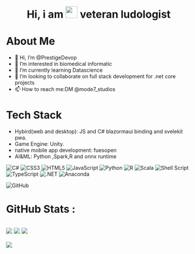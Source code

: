 <div align="center"><h1> Hi, i am <img src="https://raw.githubusercontent.com/TheDudeThatCode/TheDudeThatCode/master/Assets/Hi.gif" width="32px"/> veteran ludologist </h1> </div>

# About Me
 - 👋 Hi, I’m @PrestigeDevop 
 - 👀 I’m interested in biomedical informatic 
 - 🌱 I’m currently learning Datascience 
 - 💞️ I’m looking to collaborate on full stack development for .net core projects 
 - 📫 How to reach me:DM @mode7_studios


# Tech Stack
 - Hybird(web and desktop): JS and C# blazormaui binding and svelekit pwa.
 - Game Engine: Unity.
 - native mobile app development: fuesopen 
 - AI&ML: Python ,Spark,R and onnx runtime

![C#](https://img.shields.io/badge/c%23-%23239120.svg?style=for-the-badge&logo=c-sharp&logoColor=white)
![CSS3](https://img.shields.io/badge/css3-%231572B6.svg?style=for-the-badge&logo=css3&logoColor=white)
![HTML5](https://img.shields.io/badge/html5-%23E34F26.svg?style=for-the-badge&logo=html5&logoColor=white)
![JavaScript](https://img.shields.io/badge/javascript-%23323330.svg?style=for-the-badge&logo=javascript&logoColor=%23F7DF1E)
![Python](https://img.shields.io/badge/python-3670A0?style=for-the-badge&logo=python&logoColor=ffdd54)
![R](https://img.shields.io/badge/r-%23276DC3.svg?style=for-the-badge&logo=r&logoColor=white)
![Scala](https://img.shields.io/badge/scala-%23DC322F.svg?style=for-the-badge&logo=scala&logoColor=white)
![Shell Script](https://img.shields.io/badge/shell_script-%23121011.svg?style=for-the-badge&logo=gnu-bash&logoColor=white)
![TypeScript](https://img.shields.io/badge/typescript-%23007ACC.svg?style=for-the-badge&logo=typescript&logoColor=white)
![.NET](https://img.shields.io/badge/.NET-5C2D91?style=for-the-badge&logo=.net&logoColor=white)
![Anaconda](https://img.shields.io/badge/Anaconda-%2344A833.svg?style=for-the-badge&logo=anaconda&logoColor=white)

![GitHub](https://img.shields.io/badge/github-%23121011.svg?style=for-the-badge&logo=github&logoColor=white)

# GitHub Stats :
![](https://github-readme-stats.vercel.app/api?username=prestigedevop&hide_border=false&include_all_commits=false&count_private=false)
![](https://github-readme-streak-stats.herokuapp.com/?user=prestigedevop&hide_border=false)
![](https://github-readme-stats.vercel.app/api/top-langs/?username=prestigedevop&hide_border=false&include_all_commits=false&count_private=false&layout=compact)
---
[![](https://visitcount.itsvg.in/api?id=prestigedevop&icon=0&color=0)](https://visitcount.itsvg.in)
<!-- made using https://prm.pushkaryadav.in -->
